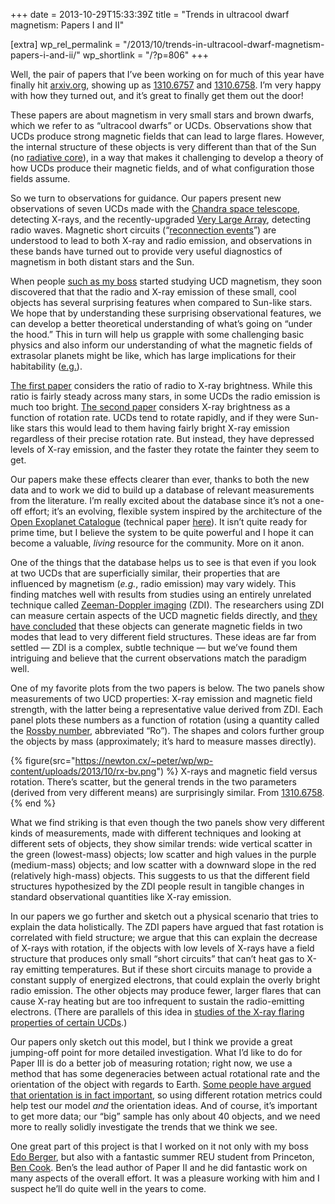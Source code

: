 +++
date = 2013-10-29T15:33:39Z
title = "Trends in ultracool dwarf magnetism: Papers I and II"

[extra]
wp_rel_permalink = "/2013/10/trends-in-ultracool-dwarf-magnetism-papers-i-and-ii/"
wp_shortlink = "/?p=806"
+++

Well, the pair of papers that I’ve been working on for much of this year have
finally hit [arxiv.org](http://arxiv.org/), showing up as
[1310.6757](http://arxiv.org/abs/1310.6757) and
[1310.6758](http://arxiv.org/abs/1310.6758). I’m very happy with how they
turned out, and it’s great to finally get them out the door!

These papers are about magnetism in very small stars and brown dwarfs, which
we refer to as “ultracool dwarfs” or UCDs. Observations show that UCDs produce
strong magnetic fields that can lead to large flares. However, the internal
structure of these objects is very different than that of the Sun (no
[radiative core](http://en.wikipedia.org/wiki/Sun#Radiative_zone)), in a way
that makes it challenging to develop a theory of how UCDs produce their
magnetic fields, and of what configuration those fields assume.

So we turn to observations for guidance. Our papers present new observations
of seven UCDs made with the
[Chandra space telescope](http://chandra.harvard.edu/), detecting X-rays, and
the recently-upgraded
[Very Large Array](https://science.nrao.edu/facilities/vla), detecting radio
waves. Magnetic short circuits
(“[reconnection events](http://en.wikipedia.org/wiki/Magnetic_reconnection)”)
are understood to lead to both X-ray and radio emission, and observations in
these bands have turned out to provide very useful diagnostics of magnetism in
both distant stars and the Sun.

When people [such as my boss](http://dx.doi.org/10.1088/0004-637x/709/1/332)
started studying UCD magnetism, they soon discovered that that the radio and
X-ray emission of these small, cool objects has several surprising features
when compared to Sun-like stars. We hope that by understanding these
surprising observational features, we can develop a better theoretical
understanding of what’s going on “under the hood.” This in turn will help us
grapple with some challenging basic physics and also inform our understanding
of what the magnetic fields of extrasolar planets might be like, which has
large implications for their habitability
([e.g.](http://dx.doi.org/10.1051/0004-6361/201321504)).

[The first paper](http://arxiv.org/abs/1310.6757) considers the ratio of radio
to X-ray brightness. While this ratio is fairly steady across many stars, in
some UCDs the radio emission is much too bright.
[The second paper](http://arxiv.org/abs/1310.6758) considers X-ray brightness
as a function of rotation rate. UCDs tend to rotate rapidly, and if they were
Sun- like stars this would lead to them having fairly bright X-ray emission
regardless of their precise rotation rate. But instead, they have depressed
levels of X-ray emission, and the faster they rotate the fainter they seem to
get.

Our papers make these effects clearer than ever, thanks to both the new data
and to work we did to build up a database of relevant measurements from the
literature. I’m really excited about the database since it’s not a one-off
effort; it’s an evolving, flexible system inspired by the architecture of the
[Open Exoplanet Catalogue](http://www.openexoplanetcatalogue.com/) (technical
paper [here](http://arxiv.org/abs/1211.7121)). It isn’t quite ready for prime
time, but I believe the system to be quite powerful and I hope it can become a
valuable, _living_ resource for the community. More on it anon.

One of the things that the database helps us to see is that even if you look
at two UCDs that are superficially similar, their properties that are
influenced by magnetism (_e.g._, radio emission) may vary widely. This finding
matches well with results from studies using an entirely unrelated technique
called
[Zeeman-Doppler imaging](http://en.wikipedia.org/wiki/Zeeman%E2%80%93Doppler_imaging)
(ZDI). The researchers using ZDI can measure certain aspects of the UCD
magnetic fields directly, and
[they have concluded](http://dx.doi.org/10.1051/0004-6361/201220317) that
these objects can generate magnetic fields in two modes that lead to very
different field structures. These ideas are far from settled — ZDI is a
complex, subtle technique — but we’ve found them intriguing and believe that
the current observations match the paradigm well.

One of my favorite plots from the two papers is below. The two panels show
measurements of two UCD properties: X-ray emission and magnetic field
strength, with the latter being a representative value derived from ZDI. Each
panel plots these numbers as a function of rotation (using a quantity called
the [Rossby number](http://en.wikipedia.org/wiki/Rossby_number), abbreviated
“Ro”). The shapes and colors further group the objects by mass (approximately;
it’s hard to measure masses directly).

{% figure(src="https://newton.cx/~peter/wp/wp-content/uploads/2013/10/rx-bv.png") %}
X-rays and magnetic field versus rotation. There’s scatter, but the general trends in the two parameters (derived from very different means) are surprisingly similar. From [1310.6758](http://arxiv.org/abs/1310.6758).
{% end %}

What we find striking is that even though the two panels show very different
kinds of measurements, made with different techniques and looking at different
sets of objects, they show similar trends: wide vertical scatter in the green
(lowest-mass) objects; low scatter and high values in the purple (medium-mass)
objects; and low scatter with a downward slope in the red (relatively
high-mass) objects. This suggests to us that the different field structures
hypothesized by the ZDI people result in tangible changes in standard
observational quantities like X-ray emission.

In our papers we go further and sketch out a physical scenario that tries to
explain the data holistically. The ZDI papers have argued that fast rotation
is correlated with field structure; we argue that this can explain the
decrease of X-rays with rotation, if the objects with low levels of X-rays
have a field structure that produces only small “short circuits” that can’t
heat gas to X-ray emitting temperatures. But if these short circuits manage to
provide a constant supply of energized electrons, that could explain the
overly bright radio emission. The other objects may produce fewer, larger
flares that can cause X-ray heating but are too infrequent to sustain the
radio-emitting electrons. (There are parallels of this idea in
[studies of the X-ray flaring properties of certain UCDs](http://dx.doi.org/10.1051/0004-6361/200913603).)

Our papers only sketch out this model, but I think we provide a great
jumping-off point for more detailed investigation. What I’d like to do for
Paper III is do a better job of measuring rotation; right now, we use a method
that has some degeneracies between actual rotational rate and the orientation
of the object with regards to Earth.
[Some people have argued that orientation is in fact important](http://dx.doi.org/10.1086/590360),
so using different rotation metrics could help test our model _and_ the
orientation ideas. And of course, it’s important to get more data; our “big”
sample has only about 40 objects, and we need more to really solidly
investigate the trends that we think we see.

One great part of this project is that I worked on it not only with my boss
[Edo Berger](https://www.cfa.harvard.edu/~eberger/Edo_Berger_Harvard/Main_Page.html),
but also with a fantastic summer REU student from Princeton,
[Ben Cook](https://twitter.com/bacook17). Ben’s the lead author of Paper II
and he did fantastic work on many aspects of the overall effort. It was a
pleasure working with him and I suspect he’ll do quite well in the years to
come.
